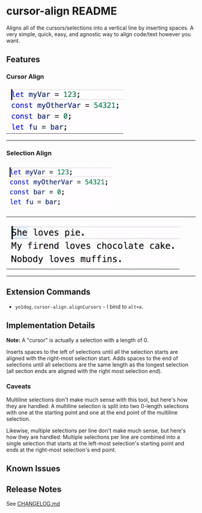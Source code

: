 # cursor-align README

Aligns all of the cursors/selections into a vertical line by inserting spaces. A very simple, quick, easy, and agnostic way to align code/text however you want.

## Features

### Cursor Align

![test1](img/simpleO.gif)

---

### Selection Align

![test1](img/select1O.gif)

---

![test1](img/select2O.gif)

---

## Extension Commands

- `yo1dog.cursor-align.alignCursors` - I bind to `alt+a`.

## Implementation Details

**Note:** A "cursor" is actually a selection with a length of 0.

Inserts spaces to the left of selections until all the selection starts are aligned with the right-most selection start. Adds spaces to the end of selections until all selections are the same length as the longest selection (all section ends are aligned with the right most selection end).

### Caveats

Multiline selections don't make much sense with this tool, but here's how they are handled: A multiline selection is split into two 0-length selections with one at the starting point and one at the end point of the multiline selection.

Likewise, multiple selections per line don't make much sense, but here's how they are handled: Multiple selections per line are combined into a single selection that starts at the left-most selection's starting point and ends at the right-most selection's end point.

## Known Issues

## Release Notes

See [CHANGELOG.md](CHANGELOG.md)